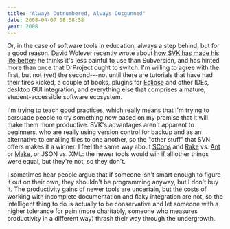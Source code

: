 ```yaml
---
title: "Always Outnumbered, Always Outgunned"
date: 2008-04-07 08:58:58
year: 2008
---
```

Or, in the case of software tools in education, always a step behind, but for a good reason. David Wolever recently wrote about <a href="http://blog.codekills.net/archives/35-How-SVK-has-made-my-life-happy.html">how SVK has made his life better</a>; he thinks it's less painful to use than Subversion, and has hinted more than once that DrProject ought to switch. I'm willing to agree with the first, but not (yet) the second---not until there are tutorials that have had their tires kicked, a couple of books, plugins for <a href="http://www.eclipse.org">Eclipse</a> and other IDEs, desktop GUI integration, and everything else that comprises a mature, student-accessible software ecosystem.

I'm trying to teach good practices, which really means that I'm trying to persuade people to try something new based on my promise that it will make them more productive.  SVK's advantages aren't apparent to beginners, who are really using version control for backup and as an alternative to emailing files to one another, so the "other stuff" that SVN offers makes it a winner.  I feel the same way about <a href="http://www.scons.org">SCons</a> and <a href="http://rake.rubyforge.org/">Rake</a> vs. <a href="http://ant.apache.org/">Ant</a> or <a href="http://www.gnu.org/software/make/">Make</a>, or JSON vs. XML: the newer tools would win if all other things were equal, but they're not, so they don't.

I sometimes hear people argue that if someone isn't smart enough to figure it out on their own, they shouldn't be programming anyway, but I don't buy it. The productivity gains of newer tools are uncertain, but the costs of working with incomplete documentation and flaky integration are not, so the intelligent thing to do is actually to be conservative and let someone with a higher tolerance for pain (more charitably, someone who measures productivity in a different way) thrash their way through the undergrowth.
